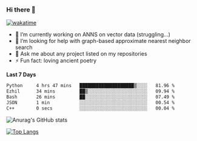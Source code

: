 ### Hi there 👋

[![wakatime](https://wakatime.com/badge/user/8906da98-c623-4aff-ac00-99cb42e09b38.svg)](https://wakatime.com/@8906da98-c623-4aff-ac00-99cb42e09b38)

- 🔭 I’m currently working on ANNS on vector data (struggling...)
- 🤔 I’m looking for help with graph-based approximate nearest neighbor search
- 💬 Ask me about any project listed on my repositories
- ⚡ Fun fact: loving ancient poetry


**Last 7 Days**
<!--START_SECTION:waka-->

```txt
Python     4 hrs 47 mins   ████████████████████▒░░░░   81.96 %
Ezhil      34 mins         ██▒░░░░░░░░░░░░░░░░░░░░░░   09.94 %
Bash       26 mins         ██░░░░░░░░░░░░░░░░░░░░░░░   07.49 %
JSON       1 min           ░░░░░░░░░░░░░░░░░░░░░░░░░   00.54 %
C++        0 secs          ░░░░░░░░░░░░░░░░░░░░░░░░░   00.04 %
```

<!--END_SECTION:waka-->

![Anurag's GitHub stats](https://github-readme-stats.vercel.app/api?username=matchyc&count_private=true&show_icons=true&theme=vue)

[![Top Langs](https://github-readme-stats.vercel.app/api/top-langs/?username=matchyc&langs_count=4&&hide=perl,raku,html,javascript,shell,roff,prolog)](https://github.com/anuraghazra/github-readme-stats)
